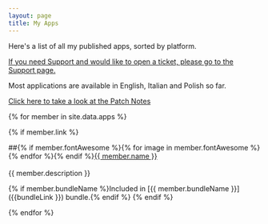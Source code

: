 ```yaml
---
layout: page
title: My Apps
---
```


Here's a list of all my published apps, sorted by platform.

[If you need Support and would like to open a ticket, please go to the Support page.](/support)

Most applications are available in English, Italian and Polish so far.

[Click here to take a look at the Patch Notes](/apps/patchnotes)

{% for member in site.data.apps %}

{% if member.link %}

##{% if member.fontAwesome %}{% for image in member.fontAwesome %}<i class="fa fa-{{ image }}"></i> {% endfor %}{% endif %}<a href="{{ member.link }}">{{ member.name }}</a>
<br><br>
{{ member.description }}   
    
{% if member.bundleName %}Included in [{{ member.bundleName }}]({{bundleLink }}) bundle.{% endif %}
{% endif %}

{% endfor %}
